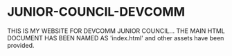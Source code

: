 # JUNIOR-COUNCIL-DEVCOMM
THIS IS MY WEBSITE FOR DEVCOMM JUNIOR COUNCIL... THE MAIN HTML DOCUMENT HAS BEEN NAMED AS 'index.html' and other assets have been provided.
